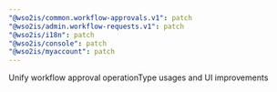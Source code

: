 ```yaml
---
"@wso2is/common.workflow-approvals.v1": patch
"@wso2is/admin.workflow-requests.v1": patch
"@wso2is/i18n": patch
"@wso2is/console": patch
"@wso2is/myaccount": patch
---
```


Unify workflow approval operationType usages and UI improvements
